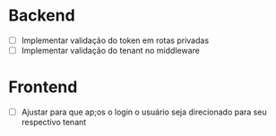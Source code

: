 # Backend
- [ ] Implementar validação do token em rotas privadas
- [ ] Implementar validação do tenant no middleware

# Frontend
- [ ] Ajustar para que ap;os o login o usuário seja direcionado para seu respectivo tenant